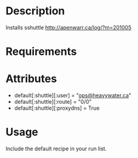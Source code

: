 Description
===========

Installs sshuttle http://apenwarr.ca/log/?m=201005

Requirements
============


Attributes
==========

* default[:shuttle][:user] = "ops@heavywater.ca"
* default[:shuttle][:route] = "0/0"
* default[:shuttle][:proxydns] = True


Usage
=====

Include the default recipe in your run list.